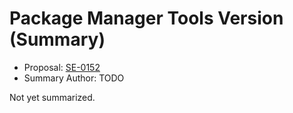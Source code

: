 # Package Manager Tools Version (Summary)

* Proposal: [SE-0152](https://github.com/apple/swift-evolution/blob/main/proposals/0152-package-manager-tools-version.md)
* Summary Author: TODO

Not yet summarized.
